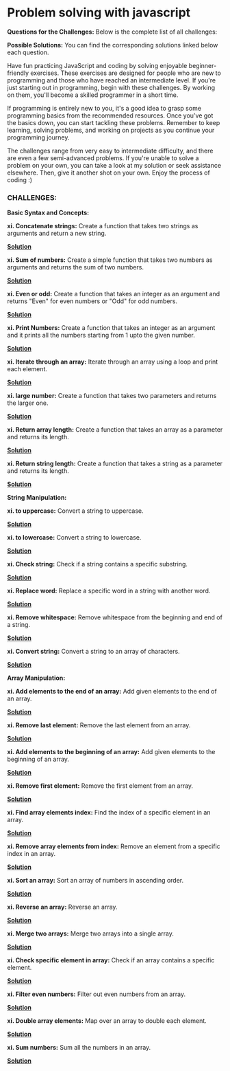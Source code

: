 # Problem solving with javascript

**Questions for the Challenges:**
Below is the complete list of all challenges:

**Possible Solutions:**
You can find the corresponding solutions linked below each question.

Have fun practicing JavaScript and coding by solving enjoyable beginner-friendly exercises. These exercises are designed for people who are new to programming and those who have reached an intermediate level. If you're just starting out in programming, begin with these challenges. By working on them, you'll become a skilled programmer in a short time.

If programming is entirely new to you, it's a good idea to grasp some programming basics from the recommended resources. Once you've got the basics down, you can start tackling these problems. Remember to keep learning, solving problems, and working on projects as you continue your programming journey.

The challenges range from very easy to intermediate difficulty, and there are even a few semi-advanced problems. If you're unable to solve a problem on your own, you can take a look at my solution or seek assistance elsewhere. Then, give it another shot on your own. Enjoy the process of coding :)

### CHALLENGES:

**Basic Syntax and Concepts:**

**xi. Concatenate strings:**
Create a function that takes two strings as arguments and return a new string.

**[Solution](https://github.com/mhmdNoman/Problem-solving-with-javascript/blob/master/concatStr.js)**

**xi. Sum of numbers:**
Create a simple function that takes two numbers as arguments and returns the sum of two numbers.

**[Solution](https://github.com/mhmdNoman/Problem-solving-with-javascript/blob/master/sumNumber.js)**

**xi. Even or odd:**
Create a function that takes an integer as an argument and returns "Even" for even numbers or "Odd" for odd numbers.

**[Solution](https://github.com/mhmdNoman/Problem-solving-with-javascript/blob/master/evenOdd.js)**

**xi. Print Numbers:**
Create a function that takes an integer as an argument and it prints all the numbers starting from 1 upto the given number. 


**[Solution](https://github.com/mhmdNoman/Problem-solving-with-javascript/blob/master/printNum.js)**

**xi. Iterate through an array:**
Iterate through an array using a loop and print each element.

**[Solution](https://github.com/mhmdNoman/Problem-solving-with-javascript/blob/master/iterateArr.js)**

**xi. large number:**
Create a function that takes two parameters and returns the larger one.

**[Solution](https://github.com/mhmdNoman/Problem-solving-with-javascript/blob/master/largeNum.js)**

**xi. Return array length:**
Create a function that takes an array as a parameter and returns its length.

**[Solution](https://github.com/mhmdNoman/Problem-solving-with-javascript/blob/master/arrLen.js)**

**xi. Return string length:**
Create a function that takes a string as a parameter and returns its length.

**[Solution](https://github.com/mhmdNoman/Problem-solving-with-javascript/blob/master/strLen.js)**

**String Manipulation:**

**xi. to uppercase:**
Convert a string to uppercase.

**[Solution](https://github.com/mhmdNoman/Problem-solving-with-javascript/blob/master/strUpper.js)**

**xi. to lowercase:**
Convert a string to lowercase.

**[Solution](https://github.com/mhmdNoman/Problem-solving-with-javascript/blob/master/strLower.js)**

**xi. Check string:**
Check if a string contains a specific substring.

**[Solution](https://github.com/mhmdNoman/Problem-solving-with-javascript/blob/master/checkStr.js)**

**xi. Replace word:**
Replace a specific word in a string with another word.

**[Solution](https://github.com/mhmdNoman/Problem-solving-with-javascript/blob/master/replaceWord.js)**

**xi. Remove whitespace:**
Remove whitespace from the beginning and end of a string.

**[Solution](https://github.com/mhmdNoman/Problem-solving-with-javascript/blob/master/removeSpace.js)**

**xi. Convert string:**
Convert a string to an array of characters.

**[Solution](https://github.com/mhmdNoman/Problem-solving-with-javascript/blob/master/convertStr.js)**

**Array Manipulation:**

**xi. Add elements to the end of an array:**
Add given elements to the end of an array.

**[Solution]()**

**xi. Remove last element:**
Remove the last element from an array.

**[Solution]()**

**xi. Add elements to the beginning of an array:**
Add given elements to the beginning of an array.

**[Solution]()**

**xi. Remove first element:**
Remove the first element from an array.

**[Solution]()**

**xi. Find array elements index:**
Find the index of a specific element in an array.

**[Solution]()**

**xi. Remove array elements from index:**
Remove an element from a specific index in an array.

**[Solution]()**

**xi. Sort an array:**
Sort an array of numbers in ascending order.

**[Solution]()**

**xi. Reverse an array:**
Reverse an array.

**[Solution]()**

**xi. Merge two arrays:**
Merge two arrays into a single array.

**[Solution]()**

**xi. Check specific element in array:**
Check if an array contains a specific element.

**[Solution]()**

**xi. Filter even numbers:**
Filter out even numbers from an array.

**[Solution]()**

**xi. Double array elements:**
Map over an array to double each element.

**[Solution]()**

**xi. Sum numbers:**
Sum all the numbers in an array.

**[Solution]()**
